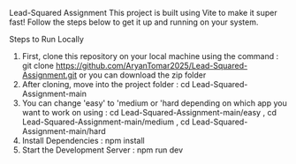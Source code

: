 Lead-Squared Assignment
This project is built using Vite to make it super fast! Follow the steps below to get it up and running on your system.

Steps to Run Locally
1) First, clone this repository on your local machine using the command : git clone https://github.com/AryanTomar2025/Lead-Squared-Assignment.git  or you can download the zip folder
2) After cloning, move into the project folder : cd Lead-Squared-Assignment-main
3) You can change 'easy' to 'medium or 'hard depending on which app you want to work on using : cd Lead-Squared-Assignment-main/easy  , cd Lead-Squared-Assignment-main/medium ,  cd Lead-Squared-Assignment-main/hard
4) Install Dependencies : npm install
5) Start the Development Server : npm run dev
